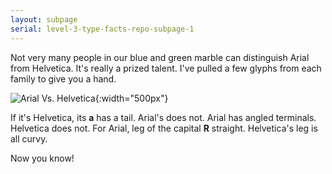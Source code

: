 ```yaml
---
layout: subpage
serial: level-3-type-facts-repo-subpage-1
---
```


Not very many people in our blue and green marble can distinguish Arial from Helvetica. It's really a prized talent. I've pulled a few glyphs from each family to give you a hand.

![Arial Vs. Helvetica]({{site.url}}/svg/type-facts-repo/arial-vs-helvetica.svg "Arial Vs Helvetica"){:width="500px"}

If it's Helvetica, its **a** has a tail. Arial's does not. Arial has angled terminals. Helvetica does not. For Arial, leg of the capital **R** straight. Helvetica's leg is all curvy.

Now you know!
